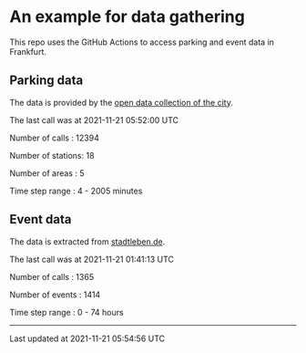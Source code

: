 # An example for data gathering

This repo uses the GitHub Actions to access parking and event data in Frankfurt.

## Parking data
The data is provided by the [open data collection of the city](https://www.offenedaten.frankfurt.de/).

The last call was at 2021-11-21 05:52:00 UTC

Number of calls   : 12394

Number of stations:    18

Number of areas   :     5

Time step range   :     4 -  2005 minutes


## Event data
The data is extracted from [stadtleben.de](https://stadtleben.de/frankfurt/).

The last call was at 2021-11-21 01:41:13 UTC

Number of calls   : 1365

Number of events  : 1414

Time step range   :    0 -   74 hours


----

Last updated at 2021-11-21 05:54:56 UTC
